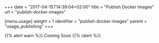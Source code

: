 +++
date = "2017-04-15T14:39:04+02:00"
title = "Publish Docker Images"
url = "publish-docker-images"

[menu.usage]
  weight = 1
  identifier = "publish-docker-images"
  parent = "usage_publishing"
+++

{{% alert warn %}}
Coming Soon
{{% /alert %}}
